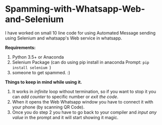 # Spamming-with-Whatsapp-Web-and-Selenium
I have worked on small 10 line code for using Automated Message sending using Selenium and whatsapp's Web service in whatsapp. 

**Requirements:**
  1. Python 3.5+ or Anaconda
  2. Selenium Package (can do using pip install in anaconda Prompt: ```pip install selenium ```)
  3. someone to get spammed. :)

**Things to keep in mind while using it.**
1. It works in *infinite* loop without termination, so if you want to stop it you can *add counter* to specific number or *exit the code*.
2. When it opens the Web Whatsapp window you have to connect it with your phone (by scanning QR Code). 
3. Once you do step 2 you have to go back to your compiler and *input any value* in the prompt and it will start showing it magic.
